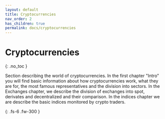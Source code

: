 ```yaml
---
layout: default
title: Cryptocurrencies
nav_order: 2
has_children: true
permalink: docs/cryptocurrencies
---
```


# Cryptocurrencies
{: .no_toc }

Section describing the world of cryptocurrencies. In the first chapter "Intro" you will find basic information about how cryptocurrencies work, what they are for, the most famous representatives and the division into sectors. In the Exchanges chapter, we describe the division of exchanges into spot, derivates and decentralized and their comparison. In the indices chapter we are describe the basic indices monitored by crypto traders.

{: .fs-6 .fw-300 }